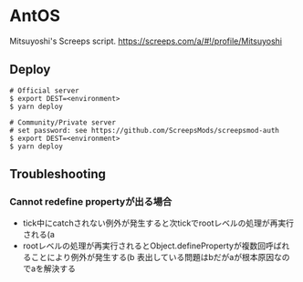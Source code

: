 # AntOS
Mitsuyoshi's Screeps script.
https://screeps.com/a/#!/profile/Mitsuyoshi

## Deploy
```shell
# Official server
$ export DEST=<environment>
$ yarn deploy

# Community/Private server
# set password: see https://github.com/ScreepsMods/screepsmod-auth
$ export DEST=<environment>
$ yarn deploy
```

## Troubleshooting
### Cannot redefine propertyが出る場合
- tick中にcatchされない例外が発生すると次tickでrootレベルの処理が再実行される(a
- rootレベルの処理が再実行されるとObject.definePropertyが複数回呼ばれることにより例外が発生する(b
表出している問題はbだがaが根本原因なのでaを解決する
